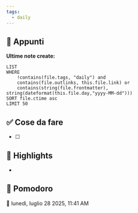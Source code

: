 ```yaml
---
tags:
  - daily
---
```


## 📝 Appunti




**Ultime note create:**
```dataview
LIST
WHERE
	!contains(file.tags, "daily") and
	contains(file.outlinks, this.file.link) or
	contains(string(file.frontmatter), string(dateformat(this.file.day,"yyyy-MM-dd")))
SORT file.ctime asc
LIMIT 50
```

## ✅ Cose da fare

- [ ] 



## 🌟 Highlights 

- 




## 🍅 Pomodoro

🍅 lunedì, luglio 28 2025, 11:41 AM